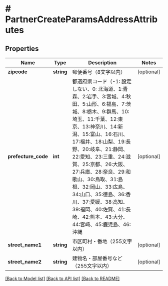 # # PartnerCreateParamsAddressAttributes

## Properties

Name | Type | Description | Notes
------------ | ------------- | ------------- | -------------
**zipcode** | **string** | 郵便番号（8文字以内） | [optional]
**prefecture_code** | **int** | 都道府県コード（-1: 設定しない、0: 北海道、1:青森、2:岩手、3:宮城、4:秋田、5:山形、6:福島、7:茨城、8:栃木、9:群馬、10:埼玉、11:千葉、12:東京、13:神奈川、14:新潟、15:富山、16:石川、17:福井、18:山梨、19:長野、20:岐阜、21:静岡、22:愛知、23:三重、24:滋賀、25:京都、26:大阪、27:兵庫、28:奈良、29:和歌山、30:鳥取、31:島根、32:岡山、33:広島、34:山口、35:徳島、36:香川、37:愛媛、38:高知、39:福岡、40:佐賀、41:長崎、42:熊本、43:大分、44:宮崎、45:鹿児島、46:沖縄 | [optional]
**street_name1** | **string** | 市区町村・番地（255文字以内） | [optional]
**street_name2** | **string** | 建物名・部屋番号など（255文字以内） | [optional]

[[Back to Model list]](../../README.md#models) [[Back to API list]](../../README.md#endpoints) [[Back to README]](../../README.md)
